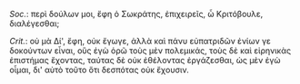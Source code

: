 

*Soc.*: περὶ δούλων μοι, ἔφη ὁ Σωκράτης, ἐπιχειρεῖς, ὦ Κριτόβουλε, διαλέγεσθαι;



*Crit.*: οὐ μὰ Δί', ἔφη, οὐκ ἔγωγε, ἀλλὰ καὶ πάνυ εὐπατριδῶν ἐνίων γε δοκούντων εἶναι, οὓς ἐγὼ ὁρῶ τοὺς μὲν πολεμικάς, τοὺς δὲ καὶ εἰρηνικὰς ἐπιστήμας ἔχοντας, ταύτας δὲ οὐκ ἐθέλοντας ἐργάζεσθαι, ὡς μὲν ἐγὼ οἶμαι, δι' αὐτὸ τοῦτο ὅτι δεσπότας οὐκ ἔχουσιν.